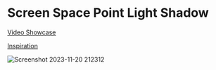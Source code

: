 # Screen Space Point Light Shadow
[Video Showcase](https://www.youtube.com/watch?v=Osgv9-M7rUs)

[Inspiration](https://www.youtube.com/watch?v=whyJzrVEgVc&t=880s)

![Screenshot 2023-11-20 212312](https://github.com/suranjanRedtail/ScreenSpaceShadow/assets/78081677/e1b4215e-6e19-4f04-b61f-f889f302e0e2)

